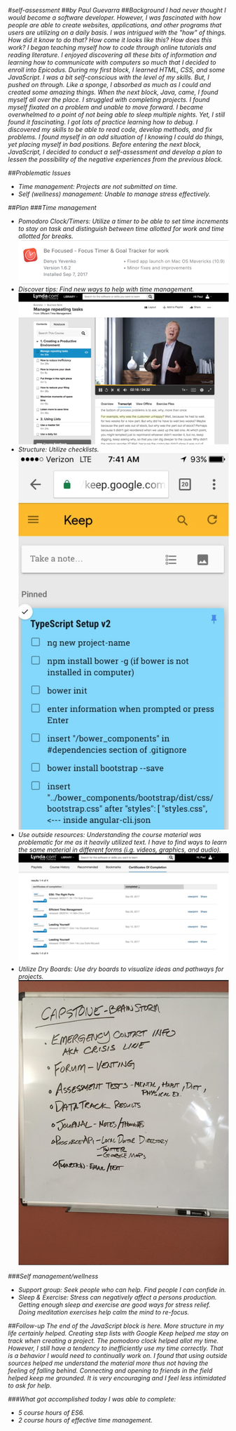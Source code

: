 #_self-assessment_
##_by Paul Guevarra_
##_Background_
_I had never thought I would become a software developer. However, I was fascinated with how people are able to create websites, applications, and other programs that users are utilizing on a daily basis._
_I was intrigued with the "how" of things. How did it know to do that? How come it looks like this? How does this work?_
_I began teaching myself how to code through online tutorials and reading literature. I enjoyed discovering all these bits of information and learning how to communicate with computers so much that I decided to enroll into Epicodus._
_During my first block, I learned HTML, CSS, and some JavaScript. I was a bit self-conscious with the level of my skills. But, I pushed on through. Like a sponge, I absorbed as much as I could and created some amazing things._
_When the next block, Java, came, I found myself all over the place. I struggled with completing projects. I found myself fixated on a problem and unable to move forward. I became overwhelmed to a point of not being able to sleep multiple nights. Yet, I still found it fascinating. I got lots of practice learning how to debug. I discovered my skills to be able to read code, develop methods, and fix problems. I found myself in an odd situation of I knowing I could do things, yet placing myself in bad positions._
_Before entering the next block, JavaScript, I decided to conduct a self-assessment and develop a plan to lessen the possibility of the negative experiences from the previous block._

##_Problematic Issues_
* _Time management: Projects are not submitted on time._
* _Self (wellness) management: Unable to manage stress effectively._

##_Plan_
###_Time management_
* _Pomodoro Clock/Timers: Utilize a timer to be able to set time increments to stay on task and distinguish between time allotted for work and time allotted for breaks._
![alt text](img/pomodoro-clock.png "Search Page")
* _Discover tips: Find new ways to help with time management._
![alt text](img/time-management-class.png "Time Management Course")
* _Structure: Utilize checklists._
![alt text](img/google-keep.png "Google Keep")
* _Use outside resources: Understanding the course material was problematic for me as it heavily utilized text. I have to find ways to learn the same material in different forms (i.g. videos, graphics, and audio)._
![alt text](img/lynda-course-completion.png "Lynda.com")
* _Utilize Dry Boards: Use dry boards to visualize ideas and pathways for projects._
![alt text](img/dry-board.png "Dry Board")


###_Self management/wellness_
* _Support group: Seek people who can help. Find people I can confide in._
* _Sleep & Exercise: Stress can negatively affect a persons production. Getting enough sleep and exercise are good ways for stress relief. Doing meditation exercises help calm the mind to re-focus._

##_Follow-up_
_The end of the JavaScript block is here. More structure in my life certainly helped. Creating step lists with Google Keep helped me stay on track when creating a project. The pomodoro clock helped allot my time. However, I still have a tendency to inefficiently use my time correctly. That is a behavior I would need to continually work on. I found that using outside sources helped me understand the material more thus not having the feeling of falling behind._
_Connecting and opening to friends in the field helped keep me grounded. It is very encouraging and I feel less intimidated to ask for help._

###_What got accomplished today_
_I was able to complete:_
* _5 course hours of ES6._
* _2 course hours of effective time management._
